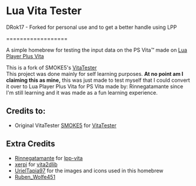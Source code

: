 Lua Vita Tester
==================

DRok17 - Forked for personal use and to get a better handle using LPP

==================


A simple homebrew for testing the input data on the PS Vita™ made on [Lua Player Plus Vita](https://github.com/Rinnegatamante/lpp-vita)

This is a fork of SMOKE5's [VitaTester](https://github.com/SMOKE5/VitaTester)    
This project was done mainly for self learning purposes.
**At no point am I claiming this as mine,** this was just made to test myself that I 
could convert it over to Lua Player Plus Vita for PS Vita made by: Rinnegatamante
since I'm still learning and it was made as a fun learning experience. 


## Credits to:

- Original VitaTester [SMOKE5](https://github.com/SMOKE5) for [VitaTester](https://github.com/SMOKE5/VitaTester)

## Extra Credits

- [Rinnegatamante](https://github.com/Rinnegatamante) for [lpp-vita](https://github.com/Rinnegatamante/lpp-vita)
- [xerpi](https://github.com/xerpi) for [vita2dlib](https://github.com/xerpi/vita2dlib)
- [UrielTapia97](https://twitter.com/UrielTapia97) for the images and icons used in this homebrew
- [Ruben_Wolfe451](https://twitter.com/Ruben_Wolfe451)
